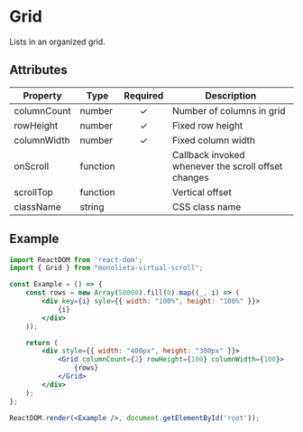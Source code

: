 # Grid

Lists in an organized grid.

## Attributes
| Property                | Type              | Required   | Description          |
| ----------------------- | ----------------- | :--------: | -------------------- |
| columnCount             | number            |     ✓      | Number of columns in grid |
| rowHeight               | number            |     ✓      | Fixed row height     |
| columnWidth             | number            |     ✓      | Fixed column width   |
| onScroll                | function          |            | Callback invoked whenever the scroll offset changes |
| scrollTop               | function          |            | Vertical offset      |
| className               | string            |            | CSS class name       |


## Example

```jsx
import ReactDOM from 'react-dom';
import { Grid } from "monolieta-virtual-scroll";

const Example = () => {
    const rows = new Array(50000).fill(0).map((_, i) => (
        <div key={i} syle={{ width: "100%", height: "100%" }}>
            {i}
        </div>
    ));

    return (
        <div style={{ width: "400px", height: "300px" }}>
            <Grid columnCount={2} rowHeight={100} columnWidth={100}>
                {rows}
            </Grid>
        </div>
    );
};

ReactDOM.render(<Example />, document.getElementById('root'));
```
